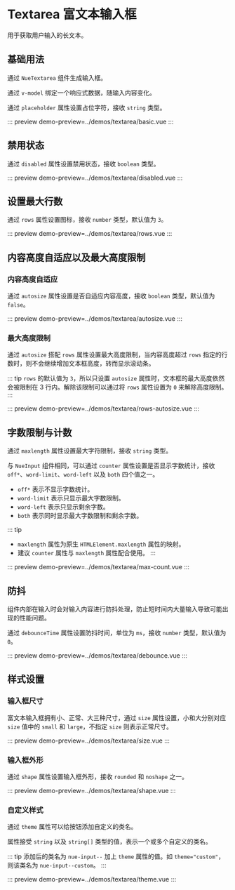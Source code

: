 # Textarea 富文本输入框

用于获取用户输入的长文本。

## 基础用法

通过 `NueTextarea` 组件生成输入框。

通过 `v-model` 绑定一个响应式数据，随输入内容变化。

通过 `placeholder` 属性设置占位字符，接收 `string` 类型。

::: preview
demo-preview=../demos/textarea/basic.vue
:::

## 禁用状态

通过 `disabled` 属性设置禁用状态，接收 `boolean` 类型。

::: preview
demo-preview=../demos/textarea/disabled.vue
:::

## 设置最大行数

通过 `rows` 属性设置图标，接收 `number` 类型，默认值为 `3`。

::: preview
demo-preview=../demos/textarea/rows.vue
:::

## 内容高度自适应以及最大高度限制

### 内容高度自适应

通过 `autosize` 属性设置是否自适应内容高度，接收 `boolean` 类型，默认值为 `false`。

::: preview
demo-preview=../demos/textarea/autosize.vue
:::

### 最大高度限制

通过 `autosize` 搭配 `rows` 属性设置最大高度限制，当内容高度超过 `rows` 指定的行数时，则不会继续增加文本框高度，转而显示滚动条。

::: tip
`rows` 的默认值为 `3`，所以只设置 `autosize` 属性时，文本框的最大高度依然会被限制在 3 行内。解除该限制可以通过将 `rows` 属性设置为 `0` 来解除高度限制。
:::

::: preview
demo-preview=../demos/textarea/rows-autosize.vue
:::

## 字数限制与计数

通过 `maxlength` 属性设置最大字符限制，接收 `string` 类型。

与 `NueInput` 组件相同，可以通过 `counter` 属性设置是否显示字数统计，接收 `off*`、`word-limit`、`word-left` 以及 `both` 四个值之一。

-   `off*` 表示不显示字数统计。
-   `word-limit` 表示只显示最大字数限制。
-   `word-left` 表示只显示剩余字数。
-   `both` 表示同时显示最大字数限制和剩余字数。

::: tip

-   `maxlength` 属性为原生 `HTMLElement.maxlength` 属性的映射。
-   建议 `counter` 属性与 `maxlength` 属性配合使用。
    :::

::: preview
demo-preview=../demos/textarea/max-count.vue
:::

## 防抖

组件内部在输入时会对输入内容进行防抖处理，防止短时间内大量输入导致可能出现的性能问题。

通过 `debounceTime` 属性设置防抖时间，单位为 `ms`，接收 `number` 类型，默认值为 `0`。

::: preview
demo-preview=../demos/textarea/debounce.vue
:::

## 样式设置

### 输入框尺寸

富文本输入框拥有小、正常、大三种尺寸，通过 `size` 属性设置，小和大分别对应 `size` 值中的 `small` 和 `large`，不指定 `size` 则表示正常尺寸。

::: preview
demo-preview=../demos/textarea/size.vue
:::

### 输入框外形

通过 `shape` 属性设置输入框外形，接收 `rounded` 和 `noshape` 之一。

::: preview
demo-preview=../demos/textarea/shape.vue
:::

### 自定义样式

通过 `theme` 属性可以给按钮添加自定义的类名。

属性接受 `string` 以及 `string[]` 类型的值，表示一个或多个自定义的类名。

::: tip
添加后的类名为 `nue-input--` 加上 `theme` 属性的值。如 `theme="custom"`，则该类名为 `nue-input--custom`。
:::

::: preview
demo-preview=../demos/textarea/theme.vue
:::
